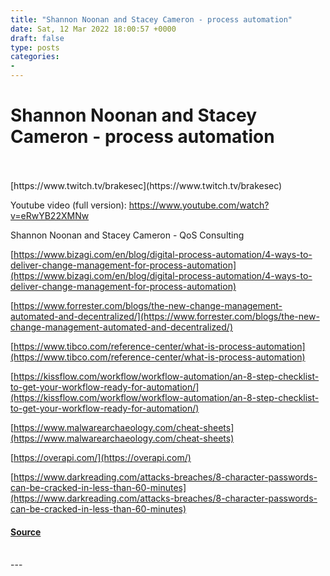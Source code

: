 ```yaml
---
title: "Shannon Noonan and Stacey Cameron - process automation"
date: Sat, 12 Mar 2022 18:00:57 +0000
draft: false
type: posts
categories: 
- 
---
```

# Shannon Noonan and Stacey Cameron - process automation

<br/>

<br/>
[https://www.twitch.tv/brakesec](https://www.twitch.tv/brakesec)

Youtube video (full version): https://www.youtube.com/watch?v=eRwYB22XMNw

Shannon Noonan and Stacey Cameron - QoS Consulting

  
  
  

[https://www.bizagi.com/en/blog/digital-process-automation/4-ways-to-deliver-change-management-for-process-automation](https://www.bizagi.com/en/blog/digital-process-automation/4-ways-to-deliver-change-management-for-process-automation)

[https://www.forrester.com/blogs/the-new-change-management-automated-and-decentralized/](https://www.forrester.com/blogs/the-new-change-management-automated-and-decentralized/)

[https://www.tibco.com/reference-center/what-is-process-automation](https://www.tibco.com/reference-center/what-is-process-automation)

[https://kissflow.com/workflow/workflow-automation/an-8-step-checklist-to-get-your-workflow-ready-for-automation/](https://kissflow.com/workflow/workflow-automation/an-8-step-checklist-to-get-your-workflow-ready-for-automation/)

[https://www.malwarearchaeology.com/cheat-sheets](https://www.malwarearchaeology.com/cheat-sheets)

[https://overapi.com/](https://overapi.com/)

[https://www.darkreading.com/attacks-breaches/8-character-passwords-can-be-cracked-in-less-than-60-minutes](https://www.darkreading.com/attacks-breaches/8-character-passwords-can-be-cracked-in-less-than-60-minutes)

#### [Source](http://brakeingsecurity.com/shannon-noonan-and-tracey-cameron-process-automation)

<br/>
---
